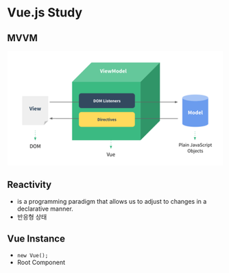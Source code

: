 # Vue.js Study

## MVVM

<img src='./images/mvvm.png' />

## Reactivity

- is a programming paradigm that allows us to adjust to changes in a declarative manner.
- 반응형 상태

## Vue Instance

- `new Vue();`
- Root Component
